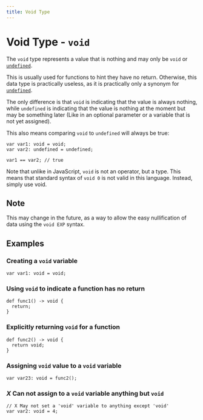 ```yaml
---
title: Void Type
---
```


# Void Type - `void`

The `void` type represents a value that is nothing and may only be `void` or [`undefined`](./undefined-type.html).

This is usually used for functions to hint they have no return. Otherwise, this data type is practically useless, as it
is practically only a synonym for [`undefined`](./undefined-type.html).

The only difference is that `void` is indicating that the value is always nothing, while `undefined` is indicating
that the value is nothing at the moment but may be something later (Like in an optional parameter or a variable that is
not yet assigned).

This also means comparing `void` to `undefined` will always be true:

```kipper
var var1: void = void;
var var2: undefined = undefined;

var1 == var2; // true
```

Note that unlike in JavaScript, `void` is not an operator, but a type. This means that standard syntax of `void 0` is
not valid in this language. Instead, simply use void.

<div class="important">
	<h2>Note</h2>
	<p>
		This may change in the future, as a way to allow the easy nullification of data using the <code>void EXP</code>
		syntax.
	</p>
</div>

## Examples

### Creating a `void` variable

```kipper
var var1: void = void;
```

### Using `void` to indicate a function has no return

```kipper
def func1() -> void {
  return;
}
```

### Explicitly returning `void` for a function

```kipper
def func2() -> void {
  return void;
}
```

### Assigning `void` value to a `void` variable

```kipper
var var23: void = func2();
```

### <em class="red-checkmark">X</em> Can not assign to a `void` variable anything but `void`

```kipper
// X May not set a 'void' variable to anything except 'void'
var var2: void = 4;
```
